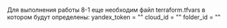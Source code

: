 Для выполнения работы 8-1 еще необходим файл terraform.tfvars в котором будут определены:
yandex_token = ""
cloud_id     = ""
folder_id    = ""
